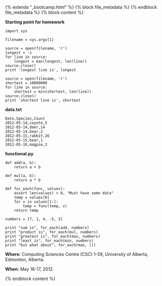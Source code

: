 {% extends "_bootcamp.html" %} {% block file_metadata %}  {% endblock
file_metadata %} {% block content %}

**Starting point for homework**
    
    import sys
    
    filename = sys.argv[1]
    
    source = open(filename, 'r')
    longest = -1
    for line in source:
        longest = max(longest, len(line))
    source.close()
    print 'longest line is', longest
    
    source = open(filename, 'r')
    shortest = 10000000
    for line in source:
        shortest = min(shortest, len(line))
    source.close()
    print 'shortest line is', shortest

**data.txt**
    
    Date,Species,Count
    2012-05-14,coyote,5
    2012-05-14,deer,14
    2012-05-14,bear,2
    2012-05-15,rabbit,26
    2012-05-15,bear,1
    2012-05-16,magpie,3

**functional.py**
    
    def add(a, b):
        return a + b
    
    def mul(a, b):
        return a * b
    
    def for_each(func, values):
        assert len(values) > 0, "Must have some data"
        temp = values[0]
        for v in values[1:]:
            temp = func(temp, v)
        return temp
    
    numbers = [7, 1, 4, -5, 3]
    
    print "sum is", for_each(add, numbers)
    print "product is", for_each(mul, numbers)
    print "greatest is", for_each(max, numbers)
    print "least is", for_each(min, numbers)
    print "but what about", for_each(max, [])

**Where:** Computing Sciences Centre (CSC) 1-59, University of Alberta, Edmonton, Alberta.

**When:** May 16-17, 2012.

{% endblock content %}

